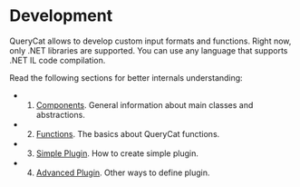 # Development

QueryCat allows to develop custom input formats and functions. Right now, only .NET libraries are supported. You can use any language that supports .NET IL code compilation.

Read the following sections for better internals understanding:

- 1) [Components](components). General information about main classes and abstractions.
- 2) [Functions](functions). The basics about QueryCat functions.
- 3) [Simple Plugin](plugin-simple). How to create simple plugin.
- 4) [Advanced Plugin](plugin-advanced). Other ways to define plugin.
